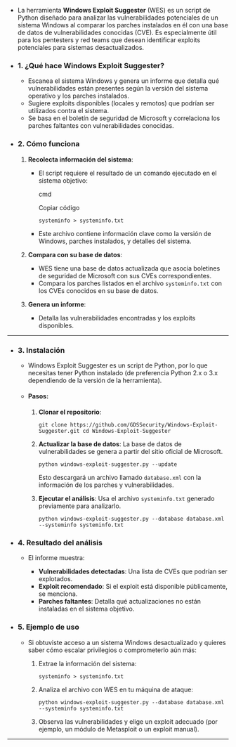 - La herramienta **Windows Exploit Suggester** (WES) es un script de Python diseñado para analizar las vulnerabilidades potenciales de un sistema Windows al comparar los parches instalados en él con una base de datos de vulnerabilidades conocidas (CVE). Es especialmente útil para los pentesters y red teams que desean identificar exploits potenciales para sistemas desactualizados.
- ### 1. ¿Qué hace Windows Exploit Suggester?
	
	- Escanea el sistema Windows y genera un informe que detalla qué vulnerabilidades están presentes según la versión del sistema operativo y los parches instalados.
	- Sugiere exploits disponibles (locales y remotos) que podrían ser utilizados contra el sistema.
	- Se basa en el boletín de seguridad de Microsoft y correlaciona los parches faltantes con vulnerabilidades conocidas.
- ### 2. Cómo funciona
	
	1. **Recolecta información del sistema**:
	    
	    - El script requiere el resultado de un comando ejecutado en el sistema objetivo:
	        
	        cmd
	        
	        Copiar código
	        
	        `systeminfo > systeminfo.txt`
	        
	    - Este archivo contiene información clave como la versión de Windows, parches instalados, y detalles del sistema.
	2. **Compara con su base de datos**:
	    
	    - WES tiene una base de datos actualizada que asocia boletines de seguridad de Microsoft con sus CVEs correspondientes.
	    - Compara los parches listados en el archivo `systeminfo.txt` con los CVEs conocidos en su base de datos.
	3. **Genera un informe**:
	    
	    - Detalla las vulnerabilidades encontradas y los exploits disponibles.

---

- ### 3. **Instalación**
	
	- Windows Exploit Suggester es un script de Python, por lo que necesitas tener Python instalado (de preferencia Python 2.x o 3.x dependiendo de la versión de la herramienta).

	- #### Pasos:
		
		1. **Clonar el repositorio**:
		    
		    `git clone https://github.com/GDSSecurity/Windows-Exploit-Suggester.git cd Windows-Exploit-Suggester`
		    
		2. **Actualizar la base de datos**: La base de datos de vulnerabilidades se genera a partir del sitio oficial de Microsoft.
		    
		    `python windows-exploit-suggester.py --update`
		    
		    Esto descargará un archivo llamado `database.xml` con la información de los parches y vulnerabilidades.
		    
		3. **Ejecutar el análisis**: Usa el archivo `systeminfo.txt` generado previamente para analizarlo.
		    
		    `python windows-exploit-suggester.py --database database.xml --systeminfo systeminfo.txt`
    

- ### 4. **Resultado del análisis**
	
	- El informe muestra:
		
		- **Vulnerabilidades detectadas**: Una lista de CVEs que podrían ser explotados.
		- **Exploit recomendado**: Si el exploit está disponible públicamente, se menciona.
		- **Parches faltantes**: Detalla qué actualizaciones no están instaladas en el sistema objetivo.

- ### 5. **Ejemplo de uso**

	- Si obtuviste acceso a un sistema Windows desactualizado y quieres saber cómo escalar privilegios o comprometerlo aún más:
		
		1. Extrae la información del sistema:
		    
		    `systeminfo > systeminfo.txt`
		    
		2. Analiza el archivo con WES en tu máquina de ataque:
		    
		    `python windows-exploit-suggester.py --database database.xml --systeminfo systeminfo.txt`
		    
		3. Observa las vulnerabilidades y elige un exploit adecuado (por ejemplo, un módulo de Metasploit o un exploit manual).

---